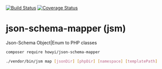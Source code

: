 [![Build Status](https://travis-ci.org/howyi/json-schema-mapper.svg?branch=master)](https://travis-ci.org/howyi/json-schema-mapper)
[![Coverage Status](https://coveralls.io/repos/github/howyi/json-schema-mapper/badge.svg?branch=master)](https://coveralls.io/github/howyi/json-schema-mapper?branch=master)
# json-schema-mapper (jsm)
Json-Schema Object|Enum to PHP classes
```bash
composer require howyi/json-schema-mapper
```
```bash
./vendor/bin/jsm map [jsonDir] [phpDir] [namespace] [templatePath]
```
